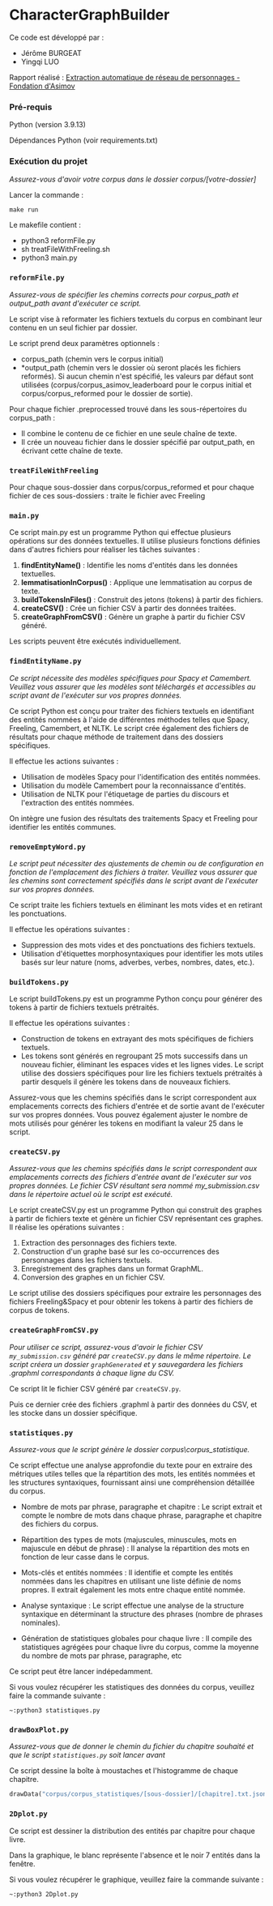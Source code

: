 # CharacterGraphBuilder

Ce code est développé par :

* Jérôme BURGEAT
* Yingqi LUO

Rapport réalisé : [Extraction automatique de réseau de personnages - Fondation d'Asimov](./Extraction%20automatique%20de%20réseaux%20de%20personnages%20-%20Fondation%20d'Asimov.pdf)

### Pré-requis

Python (version 3.9.13)

Dépendances Python (voir requirements.txt)

### Exécution du projet

_Assurez-vous d'avoir votre corpus dans le dossier corpus/[votre-dossier]_

Lancer la commande : 

```python
make run
```

Le makefile contient : 

* python3 reformFile.py
* sh treatFileWithFreeling.sh
* python3 main.py

### `reformFile.py`

_Assurez-vous de spécifier les chemins corrects pour corpus_path et output_path avant d'exécuter ce script._

Le script vise à reformater les fichiers textuels du corpus en combinant leur contenu en un seul fichier par dossier.

Le script prend deux paramètres optionnels : 
* corpus_path (chemin vers le corpus initial)
* *output_path (chemin vers le dossier où seront placés les fichiers reformés). Si aucun chemin n'est spécifié, les valeurs par défaut sont utilisées (corpus/corpus_asimov_leaderboard pour le corpus initial et corpus/corpus_reformed pour le dossier de sortie).

Pour chaque fichier .preprocessed trouvé dans les sous-répertoires du corpus_path :
* Il combine le contenu de ce fichier en une seule chaîne de texte.
* Il crée un nouveau fichier dans le dossier spécifié par output_path, en écrivant cette chaîne de texte.

### `treatFileWithFreeling`

Pour chaque sous-dossier dans corpus/corpus_reformed et pour chaque fichier de ces sous-dossiers :
traite le fichier avec Freeling

### `main.py`

Ce script main.py est un programme Python qui effectue plusieurs opérations sur des données textuelles. Il utilise plusieurs fonctions définies dans d'autres fichiers pour réaliser les tâches suivantes :

1. **findEntityName()** : Identifie les noms d'entités dans les données textuelles.
2. **lemmatisationInCorpus()** : Applique une lemmatisation au corpus de texte.
3. **buildTokensInFiles()** : Construit des jetons (tokens) à partir des fichiers.
4. **createCSV()** : Crée un fichier CSV à partir des données traitées.
5. **createGraphFromCSV()** : Génère un graphe à partir du fichier CSV généré.

Les scripts peuvent être exécutés individuellement.

### `findEntityName.py`

_Ce script nécessite des modèles spécifiques pour Spacy et Camembert. Veuillez vous assurer que les modèles sont téléchargés et accessibles au script avant de l'exécuter sur vos propres données._

Ce script Python est conçu pour traiter des fichiers textuels en identifiant des entités nommées à l'aide de différentes méthodes telles que Spacy, Freeling, Camembert, et NLTK. 
Le script crée également des fichiers de résultats pour chaque méthode de traitement dans des dossiers spécifiques.

Il effectue les actions suivantes :

* Utilisation de modèles Spacy pour l'identification des entités nommées.
* Utilisation du modèle Camembert pour la reconnaissance d'entités.
* Utilisation de NLTK pour l'étiquetage de parties du discours et l'extraction des entités nommées. 

On intègre une fusion des résultats des traitements Spacy et Freeling pour identifier les entités communes.

### `removeEmptyWord.py`

_Le script peut nécessiter des ajustements de chemin ou de configuration en fonction de l'emplacement des fichiers à traiter. Veuillez vous assurer que les chemins sont correctement spécifiés dans le script avant de l'exécuter sur vos propres données._

Ce script traite les fichiers textuels en éliminant les mots vides et en retirant les ponctuations. 

Il effectue les opérations suivantes :

* Suppression des mots vides et des ponctuations des fichiers textuels. 
* Utilisation d'étiquettes morphosyntaxiques pour identifier les mots utiles basés sur leur nature (noms, adverbes, verbes, nombres, dates, etc.).

### `buildTokens.py`

Le script buildTokens.py est un programme Python conçu pour générer des tokens à partir de fichiers textuels prétraités. 

Il effectue les opérations suivantes :

* Construction de tokens en extrayant des mots spécifiques de fichiers textuels.
* Les tokens sont générés en regroupant 25 mots successifs dans un nouveau fichier, éliminant les espaces vides et les lignes vides.
Le script utilise des dossiers spécifiques pour lire les fichiers textuels prétraités à partir desquels il génère les tokens dans de nouveaux fichiers.

Assurez-vous que les chemins spécifiés dans le script correspondent aux emplacements corrects des fichiers d'entrée et de sortie avant de l'exécuter sur vos propres données. Vous pouvez également ajuster le nombre de mots utilisés pour générer les tokens en modifiant la valeur 25 dans le script.

### `createCSV.py`

_Assurez-vous que les chemins spécifiés dans le script correspondent aux emplacements corrects des fichiers d'entrée avant de l'exécuter sur vos propres données. Le fichier CSV résultant sera nommé my_submission.csv dans le répertoire actuel où le script est exécuté._

Le script createCSV.py est un programme Python qui construit des graphes à partir de fichiers texte et génère un fichier CSV représentant ces graphes. Il réalise les opérations suivantes :

1. Extraction des personnages des fichiers texte.
2. Construction d'un graphe basé sur les co-occurrences des personnages dans les fichiers textuels. 
3. Enregistrement des graphes dans un format GraphML. 
4. Conversion des graphes en un fichier CSV.

Le script utilise des dossiers spécifiques pour extraire les personnages des fichiers Freeling&Spacy et pour obtenir les tokens à partir des fichiers de corpus de tokens.

### `createGraphFromCSV.py`

_Pour utiliser ce script, assurez-vous d'avoir le fichier CSV `my_submission.csv` généré par `createCSV.py` dans le même répertoire. Le script créera un dossier `graphGenerated` et y sauvegardera les fichiers .graphml correspondants à chaque ligne du CSV._

Ce script lit le fichier CSV généré par `createCSV.py`.

Puis ce dernier crée des fichiers .graphml à partir des données du CSV, et les stocke dans un dossier spécifique.

### `statistiques.py`

_Assurez-vous que le script génère le dossier corpus\corpus_statistique._

Ce script effectue une analyse approfondie du texte pour en extraire des métriques utiles telles que la répartition des mots, les entités nommées et les structures syntaxiques, fournissant ainsi une compréhension détaillée du corpus.

* Nombre de mots par phrase, paragraphe et chapitre : Le script extrait et compte le nombre de mots dans chaque phrase, paragraphe et chapitre des fichiers du corpus.

* Répartition des types de mots (majuscules, minuscules, mots en majuscule en début de phrase) : Il analyse la répartition des mots en fonction de leur casse dans le corpus.

* Mots-clés et entités nommées : Il identifie et compte les entités nommées dans les chapitres en utilisant une liste définie de noms propres. Il extrait également les mots entre chaque entité nommée.

* Analyse syntaxique : Le script effectue une analyse de la structure syntaxique en déterminant la structure des phrases (nombre de phrases nominales).

* Génération de statistiques globales pour chaque livre : Il compile des statistiques agrégées pour chaque livre du corpus, comme la moyenne du nombre de mots par phrase, paragraphe, etc

Ce script peut être lancer indépedamment. 

Si vous voulez récupérer les statistiques des données du corpus, veuillez faire la commande suivante :

```
~:python3 statistiques.py
```

### `drawBoxPlot.py`

_Assurez-vous que de donner le chemin du fichier du chapitre souhaité et que le script ``statistiques.py`` soit lancer avant_

Ce script dessine la boîte à moustaches et l'histogramme de chaque chapitre. 

```python
drawData("corpus/corpus_statistiques/[sous-dossier]/[chapitre].txt.json")
```

### `2Dplot.py`

Ce script est dessiner la distribution des entités par chapitre pour chaque livre. 

Dans la graphique, le blanc représente l'absence et le noir 7 entités dans la fenêtre.

Si vous voulez récupérer le graphique, veuillez faire la commande suivante :

```
~:python3 2Dplot.py
```